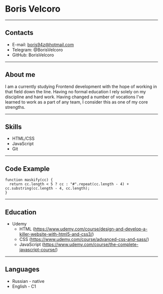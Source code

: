 # Boris Velcoro
---
## Contacts
* E-mail: boris94z@hotmail.com
* Telegram: @BorisVelcoro
* GitHub: BorisVelcoro
---
## About me
I am a currently studying Frontend development with the hope of working in that field down the line. Having no formal education I rely solely on my discipline and hard work. Having changed a number of vocations I've learned to work as a part of any team, I consider this as one of my core strengths.

---
## Skills
* HTML/CSS
* JavaScript
* Git
---
## Code Example
```
function maskify(cc) {
  return cc.length < 5 ? cc : "#".repeat(cc.length - 4) + cc.substring(cc.length - 4, cc.length);
}
```
---
## Education
* Udemy
  + HTML (https://www.udemy.com/course/design-and-develop-a-killer-website-with-html5-and-css3/)
  + CSS (https://www.udemy.com/course/advanced-css-and-sass/)
  + JavaScript (https://www.udemy.com/course/the-complete-javascript-course/)
---
## Languages
* Russian - native
* English - С1